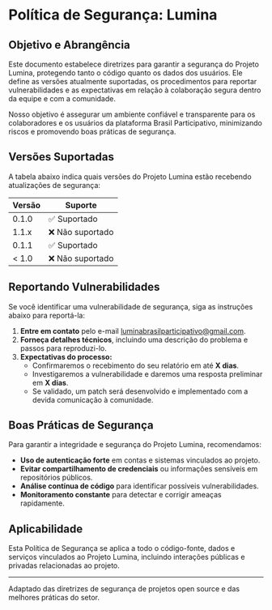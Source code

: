 # Política de Segurança: Lumina

## Objetivo e Abrangência

Este documento estabelece diretrizes para garantir a segurança do Projeto Lumina, protegendo tanto o código quanto os dados dos usuários. Ele define as versões atualmente suportadas, os procedimentos para reportar vulnerabilidades e as expectativas em relação à colaboração segura dentro da equipe e com a comunidade.

Nosso objetivo é assegurar um ambiente confiável e transparente para os colaboradores e os usuários da plataforma Brasil Participativo, minimizando riscos e promovendo boas práticas de segurança.

## Versões Suportadas

A tabela abaixo indica quais versões do Projeto Lumina estão recebendo atualizações de segurança:

| Versão | Suporte |
|--------|---------|
| 0.1.0  | ✅ Suportado |
| 1.1.x  | ❌ Não suportado |
| 0.1.1  | ✅ Suportado |
| < 1.0  | ❌ Não suportado |

## Reportando Vulnerabilidades

Se você identificar uma vulnerabilidade de segurança, siga as instruções abaixo para reportá-la:

1. **Entre em contato** pelo e-mail [luminabrasilparticipativo@gmail.com](mailto:luminabrasilparticipativo@gmail.com).
2. **Forneça detalhes técnicos**, incluindo uma descrição do problema e passos para reproduzi-lo.
3. **Expectativas do processo:**
   - Confirmaremos o recebimento do seu relatório em até **X dias**.
   - Investigaremos a vulnerabilidade e daremos uma resposta preliminar em **X dias**.
   - Se validado, um patch será desenvolvido e implementado com a devida comunicação à comunidade.

## Boas Práticas de Segurança

Para garantir a integridade e segurança do Projeto Lumina, recomendamos:

- **Uso de autenticação forte** em contas e sistemas vinculados ao projeto.
- **Evitar compartilhamento de credenciais** ou informações sensíveis em repositórios públicos.
- **Análise contínua de código** para identificar possíveis vulnerabilidades.
- **Monitoramento constante** para detectar e corrigir ameaças rapidamente.

## Aplicabilidade

Esta Política de Segurança se aplica a todo o código-fonte, dados e serviços vinculados ao Projeto Lumina, incluindo interações públicas e privadas relacionadas ao projeto.

---

Adaptado das diretrizes de segurança de projetos open source e das melhores práticas do setor.
